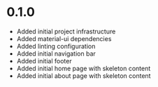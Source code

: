 # 0.1.0
- Added initial project infrastructure
- Added material-ui dependencies
- Added linting configuration
- Added initial navigation bar
- Added initial footer
- Added initial home page with skeleton content
- Added initial about page with skeleton content